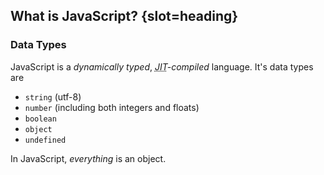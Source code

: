 ## What is JavaScript? {slot=heading}

### Data Types

JavaScript is a *dynamically typed*, *<abbr 
title="just-in-time">JIT</abbr>-compiled* language. It's data types are

- `string` (utf-8)
- `number` (including both integers and floats)
- `boolean`
- `object`
- `undefined`

In JavaScript, *everything* is an object.

